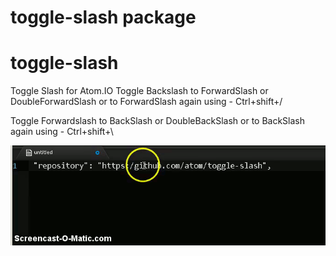 # toggle-slash package

toggle-slash
============

Toggle Slash for Atom.IO
Toggle Backslash to ForwardSlash or DoubleForwardSlash or to ForwardSlash again using - Ctrl+shift+/

Toggle Forwardslash to BackSlash or DoubleBackSlash or to BackSlash again using - Ctrl+shift+\

![toogle-slash](https://github.com/skandasoft/toggle-slash/blob/master/demo.gif)
